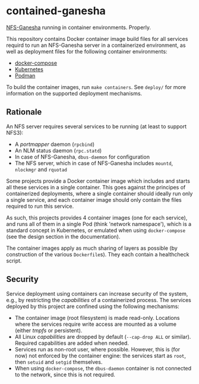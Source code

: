 contained-ganesha
=================
[NFS-Ganesha](https://nfs-ganesha.github.io) running in container environments. Properly.

This repository contains Docker container image build files for all services
requird to run an NFS-Ganesha server in a containerized environment, as well
as deployment files for the following container environments:

- [docker-compose](https://docs.docker.com/compose/)
- [Kubernetes](https://kubernetes.io)
- [Podman](https://podman.io)

To build the container images, run `make containers`. See `deploy/` for more
information on the supported deployment mechanisms.

Rationale
---------
An NFS server requires several services to be running (at least to support
NFS3):

- A *portmapper* daemon (`rpcbind`)
- An NLM status daemon (`rpc.statd`)
- In case of NFS-Ganesha, `dbus-daemon` for configuration
- The NFS server, which in case of NFS-Ganesha includes `mountd`, `nlockmgr`
  and `rquotad`

Some projects provide a Docker container image which includes and starts all
these services in a single container. This goes against the principes of
containerized deployments, where a single container should ideally run only a
single service, and each container image should only contain the files required
to run this service.

As such, this projects provides 4 container images (one for each service), and
runs all of them in a single Pod (think 'network namespace'), which is a
standard concept in Kubernetes, or emulated when using `docker-compose` (see
the design section in the documentation).

The container images apply as much sharing of layers as possible (by
construction of the various `Dockerfile`s). They each contain a healthcheck
script.

Security
--------
Service deployment using containers can increase security of the system, e.g.,
by restricting the *capabilities* of a containerized process. The services
deployed by this project are confined using the following mechanisms:

- The container image (root filesystem) is made read-only. Locations where the
  services require write access are mounted as a volume (either *tmpfs* or
  persistent).
- All Linux *capabilities* are dropped by default (`--cap-drop ALL` or
  similar). Required capabilities are added when needed.
- Services run as non-root user, where possible. However, this is (for now) not
  enforced by the container engine: the services start as `root`, then `setuid`
  and `setgid` themselves.
- When using `docker-compose`, the `dbus-daemon` container is not connected to
  the network, since this is not required.
